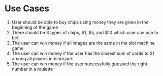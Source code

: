 # Use Cases

1. User should be able to buy chips using money they are given in the beginning of the game
2. There should be 3 types of chips, $1, $5, and $10 which user can use to bet
3. The user can win money if all images are the same in the slot machine game
4. The user can win money if the user has the closest sum of cards to 21 among all players in blackjack
5. The user can win money if the user successfully guessed the right number in a roulette